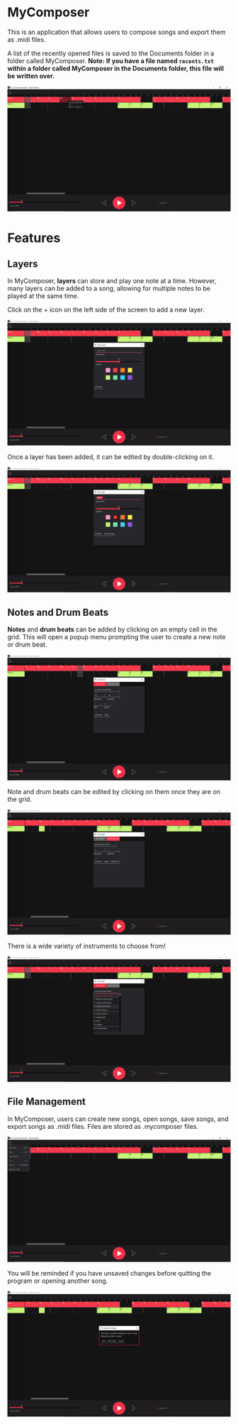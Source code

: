 # MyComposer
This is an application that allows users to compose songs and export them as .midi files.

A list of the recently opened files is saved to the Documents folder in a folder called MyComposer.
**Note: If you have a file named `recents.txt` within a folder called MyComposer in the Documents folder, this file will be written over.**

![MyCalendar](https://github.com/Julia-Lachenauer/MyComposer/blob/main/media/Main_Screen.png)

# Features

## Layers

In MyComposer, **layers** can store and play one note at a time. However, many layers can be added to a song, allowing for multiple notes to be played at the same time.

Click on the + icon on the left side of the screen to add a new layer.

![Add Layer](https://github.com/Julia-Lachenauer/MyComposer/blob/main/media/Add_Layer.png)

Once a layer has been added, it can be edited by double-clicking on it.

![Edit Layer](https://github.com/Julia-Lachenauer/MyComposer/blob/main/media/Edit_Layer.png)

## Notes and Drum Beats

**Notes** and **drum beats** can be added by clicking on an empty cell in the grid. This will open a popup menu prompting the user to create a new note or drum beat.

![Add Note](https://github.com/Julia-Lachenauer/MyComposer/blob/main/media/Add_Note.png)

Note and drum beats can be edited by clicking on them once they are on the grid.

![Edit Drum Beat](https://github.com/Julia-Lachenauer/MyComposer/blob/main/media/Edit_Drum.png)

There is a wide variety of instruments to choose from!

![Choose_Instrument](https://github.com/Julia-Lachenauer/MyComposer/blob/main/media/Choose_Instrument.png)

## File Management

In MyComposer, users can create new songs, open songs, save songs, and export songs as .midi files. Files are stored as .mycomposer files.

![File Menu](https://github.com/Julia-Lachenauer/MyComposer/blob/main/media/File_Menu.png)

You will be reminded if you have unsaved changes before quitting the program or opening another song.

![Unsaved Changes](https://github.com/Julia-Lachenauer/MyComposer/blob/main/media/Unsaved_Changes.png)
